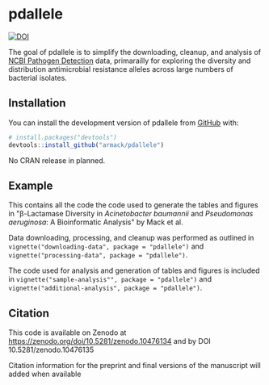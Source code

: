 # pdallele

<!-- badges: start -->
[![DOI](https://zenodo.org/badge/642998583.svg)](https://zenodo.org/doi/10.5281/zenodo.10476134)
<!-- badges: end -->

The goal of pdallele is to simplify the downloading, cleanup, and analysis of
[NCBI Pathogen Detection](https://www.ncbi.nlm.nih.gov/pathogens/) data,
primarailly for exploring the diversity and distribution antimicrobial resistance
alleles across large numbers of bacterial isolates.

## Installation

You can install the development version of pdallele from [GitHub](https://github.com/) with:

``` r
# install.packages("devtools")
devtools::install_github("armack/pdallele")
```

No CRAN release in planned.

## Example

This contains all the code the code used to generate the tables and figures in
"β-Lactamase Diversity in *Acinetobacter baumannii* and *Pseudomonas
aeruginosa*: A Bioinformatic Analysis" by Mack et al.

Data downloading, processing, and cleanup was performed as outlined in
`vignette("downloading-data", package = "pdallele")` and
`vignette("processing-data", package = "pdallele")`.

The code used for analysis and generation of tables and figures is included in
`vignette("sample-analysis"", package = "pdallele")` and
`vignette("additional-analysis", package = "pdallele")`.

## Citation
This code is available on Zenodo at https://zenodo.org/doi/10.5281/zenodo.10476134 and by DOI 10.5281/zenodo.10476135

Citation information for the preprint and final versions of the manuscript will added when available
